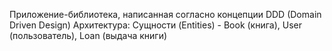 Приложение-библиотека, написанная согласно концепции DDD (Domain Driven Design)
Архитектура:
Сущности (Entities) - Book (книга), User (пользователь), Loan (выдача книги)
